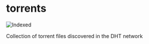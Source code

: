 torrents 
========
![Indexed](https://img.shields.io/badge/indexed-59258-blue)

Collection of torrent files discovered in the DHT network
